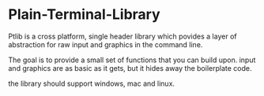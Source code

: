 # Plain-Terminal-Library

Ptlib is a cross platform, single header library which povides a layer of abstraction for raw input and graphics in the command line.

The goal is to provide a small set of functions that you can build upon. 
input and graphics are as basic as it gets, but it hides away the boilerplate code.

the library should support windows, mac and linux.
